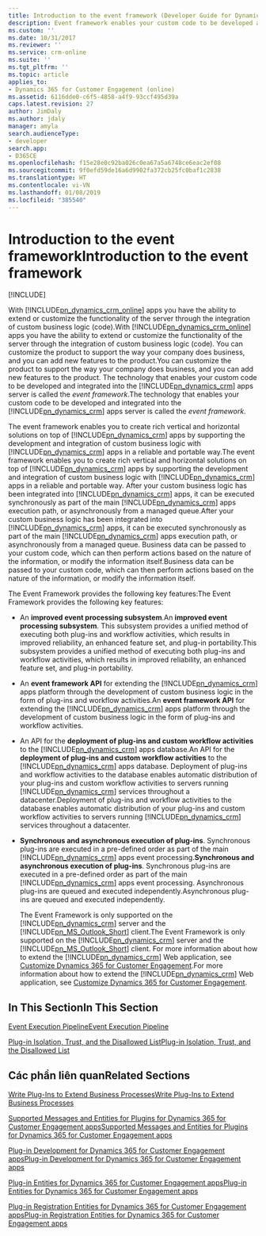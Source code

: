 ```yaml
---
title: Introduction to the event framework (Developer Guide for Dynamics 365 for Customer Engagement apps) | MicrosoftDocs
description: Event framework enables your custom code to be developed and integrated into Dynamics 365 for Customer Engagement server
ms.custom: ''
ms.date: 10/31/2017
ms.reviewer: ''
ms.service: crm-online
ms.suite: ''
ms.tgt_pltfrm: ''
ms.topic: article
applies_to:
- Dynamics 365 for Customer Engagement (online)
ms.assetid: 6116dde0-c6f5-4858-a4f9-93ccf495d39a
caps.latest.revision: 27
author: JimDaly
ms.author: jdaly
manager: amyla
search.audienceType:
- developer
search.app:
- D365CE
ms.openlocfilehash: f15e28e0c92ba026c0ea67a5a6748ce6eac2ef08
ms.sourcegitcommit: 9f0efd59de16a6d9902fa372cb25fc0baf1c2838
ms.translationtype: HT
ms.contentlocale: vi-VN
ms.lasthandoff: 01/08/2019
ms.locfileid: "385540"
---
```

# <a name="introduction-to-the-event-framework"></a><span data-ttu-id="2ad1a-103">Introduction to the event framework</span><span class="sxs-lookup"><span data-stu-id="2ad1a-103">Introduction to the event framework</span></span>

[!INCLUDE[](../includes/cc_applies_to_update_9_0_0.md)]

<span data-ttu-id="2ad1a-104">With [!INCLUDE[pn_dynamics_crm_online](../includes/pn-dynamics-crm-online.md)] apps you have the ability to extend or customize the functionality of the server through the integration of custom business logic (code).</span><span class="sxs-lookup"><span data-stu-id="2ad1a-104">With [!INCLUDE[pn_dynamics_crm_online](../includes/pn-dynamics-crm-online.md)] apps you have the ability to extend or customize the functionality of the server through the integration of custom business logic (code).</span></span> <span data-ttu-id="2ad1a-105">You can customize the product to support the way your company does business, and you can add new features to the product.</span><span class="sxs-lookup"><span data-stu-id="2ad1a-105">You can customize the product to support the way your company does business, and you can add new features to the product.</span></span> <span data-ttu-id="2ad1a-106">The technology that enables your custom code to be developed and integrated into the [!INCLUDE[pn_dynamics_crm](../includes/pn-dynamics-crm.md)] apps server is called the *event framework*.</span><span class="sxs-lookup"><span data-stu-id="2ad1a-106">The technology that enables your custom code to be developed and integrated into the [!INCLUDE[pn_dynamics_crm](../includes/pn-dynamics-crm.md)] apps server is called the *event framework*.</span></span>  
  
 <span data-ttu-id="2ad1a-107">The event framework enables you to create rich vertical and horizontal solutions on top of [!INCLUDE[pn_dynamics_crm](../includes/pn-dynamics-crm.md)] apps by supporting the development and integration of custom business logic with [!INCLUDE[pn_dynamics_crm](../includes/pn-dynamics-crm.md)] apps in a reliable and portable way.</span><span class="sxs-lookup"><span data-stu-id="2ad1a-107">The event framework enables you to create rich vertical and horizontal solutions on top of [!INCLUDE[pn_dynamics_crm](../includes/pn-dynamics-crm.md)] apps by supporting the development and integration of custom business logic with [!INCLUDE[pn_dynamics_crm](../includes/pn-dynamics-crm.md)] apps in a reliable and portable way.</span></span> <span data-ttu-id="2ad1a-108">After your custom business logic has been integrated into [!INCLUDE[pn_dynamics_crm](../includes/pn-dynamics-crm.md)] apps, it can be executed synchronously as part of the main [!INCLUDE[pn_dynamics_crm](../includes/pn-dynamics-crm.md)] apps execution path, or asynchronously from a managed queue.</span><span class="sxs-lookup"><span data-stu-id="2ad1a-108">After your custom business logic has been integrated into [!INCLUDE[pn_dynamics_crm](../includes/pn-dynamics-crm.md)] apps, it can be executed synchronously as part of the main [!INCLUDE[pn_dynamics_crm](../includes/pn-dynamics-crm.md)] apps execution path, or asynchronously from a managed queue.</span></span> <span data-ttu-id="2ad1a-109">Business data can be passed to your custom code, which can then perform actions based on the nature of the information, or modify the information itself.</span><span class="sxs-lookup"><span data-stu-id="2ad1a-109">Business data can be passed to your custom code, which can then perform actions based on the nature of the information, or modify the information itself.</span></span>  
  
 <span data-ttu-id="2ad1a-110">The Event Framework provides the following key features:</span><span class="sxs-lookup"><span data-stu-id="2ad1a-110">The Event Framework provides the following key features:</span></span>  
  
- <span data-ttu-id="2ad1a-111">An **improved event processing subsystem**.</span><span class="sxs-lookup"><span data-stu-id="2ad1a-111">An **improved event processing subsystem**.</span></span> <span data-ttu-id="2ad1a-112">This subsystem provides a unified method of executing both plug-ins and workflow activities, which results in improved reliability, an enhanced feature set, and plug-in portability.</span><span class="sxs-lookup"><span data-stu-id="2ad1a-112">This subsystem provides a unified method of executing both plug-ins and workflow activities, which results in improved reliability, an enhanced feature set, and plug-in portability.</span></span>  
  
- <span data-ttu-id="2ad1a-113">An **event framework API** for extending the [!INCLUDE[pn_dynamics_crm](../includes/pn-dynamics-crm.md)] apps platform through the development of custom business logic in the form of plug-ins and workflow activities.</span><span class="sxs-lookup"><span data-stu-id="2ad1a-113">An **event framework API** for extending the [!INCLUDE[pn_dynamics_crm](../includes/pn-dynamics-crm.md)] apps platform through the development of custom business logic in the form of plug-ins and workflow activities.</span></span>  
  
- <span data-ttu-id="2ad1a-114">An API for the **deployment of plug-ins and custom workflow activities** to the [!INCLUDE[pn_dynamics_crm](../includes/pn-dynamics-crm.md)] apps database.</span><span class="sxs-lookup"><span data-stu-id="2ad1a-114">An API for the **deployment of plug-ins and custom workflow activities** to the [!INCLUDE[pn_dynamics_crm](../includes/pn-dynamics-crm.md)] apps database.</span></span> <span data-ttu-id="2ad1a-115">Deployment of plug-ins and workflow activities to the database enables automatic distribution of your plug-ins and custom workflow activities to servers running [!INCLUDE[pn_dynamics_crm](../includes/pn-dynamics-crm.md)] services throughout a datacenter.</span><span class="sxs-lookup"><span data-stu-id="2ad1a-115">Deployment of plug-ins and workflow activities to the database enables automatic distribution of your plug-ins and custom workflow activities to servers running [!INCLUDE[pn_dynamics_crm](../includes/pn-dynamics-crm.md)] services throughout a datacenter.</span></span>  
  
- <span data-ttu-id="2ad1a-116">**Synchronous and asynchronous execution of plug-ins**. Synchronous plug-ins are executed in a pre-defined order as part of the main [!INCLUDE[pn_dynamics_crm](../includes/pn-dynamics-crm.md)] apps event processing.</span><span class="sxs-lookup"><span data-stu-id="2ad1a-116">**Synchronous and asynchronous execution of plug-ins**. Synchronous plug-ins are executed in a pre-defined order as part of the main [!INCLUDE[pn_dynamics_crm](../includes/pn-dynamics-crm.md)] apps event processing.</span></span> <span data-ttu-id="2ad1a-117">Asynchronous plug-ins are queued and executed independently.</span><span class="sxs-lookup"><span data-stu-id="2ad1a-117">Asynchronous plug-ins are queued and executed independently.</span></span>  
  
  <span data-ttu-id="2ad1a-118">The Event Framework is only supported on the [!INCLUDE[pn_dynamics_crm](../includes/pn-dynamics-crm.md)] server and the [!INCLUDE[pn_MS_Outlook_Short](../includes/pn-ms-outlook-short.md)] client.</span><span class="sxs-lookup"><span data-stu-id="2ad1a-118">The Event Framework is only supported on the [!INCLUDE[pn_dynamics_crm](../includes/pn-dynamics-crm.md)] server and the [!INCLUDE[pn_MS_Outlook_Short](../includes/pn-ms-outlook-short.md)] client.</span></span> <span data-ttu-id="2ad1a-119">For more information about how to extend the [!INCLUDE[pn_dynamics_crm](../includes/pn-dynamics-crm.md)] Web application, see [Customize Dynamics 365 for Customer Engagement](customize-dev/customize-applications.md).</span><span class="sxs-lookup"><span data-stu-id="2ad1a-119">For more information about how to extend the [!INCLUDE[pn_dynamics_crm](../includes/pn-dynamics-crm.md)] Web application, see [Customize Dynamics 365 for Customer Engagement](customize-dev/customize-applications.md).</span></span>  
  
## <a name="in-this-section"></a><span data-ttu-id="2ad1a-120">In This Section</span><span class="sxs-lookup"><span data-stu-id="2ad1a-120">In This Section</span></span>  
 [<span data-ttu-id="2ad1a-121">Event Execution Pipeline</span><span class="sxs-lookup"><span data-stu-id="2ad1a-121">Event Execution Pipeline</span></span>](event-execution-pipeline.md)  
  
 [<span data-ttu-id="2ad1a-122">Plug-in Isolation, Trust, and the Disallowed List</span><span class="sxs-lookup"><span data-stu-id="2ad1a-122">Plug-in Isolation, Trust, and the Disallowed List</span></span>](plugin-isolation-trusts-statistics.md)  
  
## <a name="related-sections"></a><span data-ttu-id="2ad1a-123">Các phần liên quan</span><span class="sxs-lookup"><span data-stu-id="2ad1a-123">Related Sections</span></span>  
 [<span data-ttu-id="2ad1a-124">Write Plug-Ins to Extend Business Processes</span><span class="sxs-lookup"><span data-stu-id="2ad1a-124">Write Plug-Ins to Extend Business Processes</span></span>](write-plugin-extend-business-processes.md)  
  
 [<span data-ttu-id="2ad1a-125">Supported Messages and Entities for Plugins for Dynamics 365 for Customer Engagement apps</span><span class="sxs-lookup"><span data-stu-id="2ad1a-125">Supported Messages and Entities for Plugins for Dynamics 365 for Customer Engagement apps</span></span>](supported-messages-entities-plugin.md)  
  
 [<span data-ttu-id="2ad1a-126">Plug-in Development for Dynamics 365 for Customer Engagement apps</span><span class="sxs-lookup"><span data-stu-id="2ad1a-126">Plug-in Development for Dynamics 365 for Customer Engagement apps</span></span>](plugin-development.md)  
  
 [<span data-ttu-id="2ad1a-127">Plug-in Entities for Dynamics 365 for Customer Engagement apps</span><span class="sxs-lookup"><span data-stu-id="2ad1a-127">Plug-in Entities for Dynamics 365 for Customer Engagement apps</span></span>](plug-in-entities.md)  
  
 [<span data-ttu-id="2ad1a-128">Plug-in Registration Entities for Dynamics 365 for Customer Engagement apps</span><span class="sxs-lookup"><span data-stu-id="2ad1a-128">Plug-in Registration Entities for Dynamics 365 for Customer Engagement apps</span></span>](plug-in-registration-entities.md)
